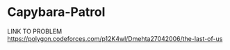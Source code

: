 # Capybara-Patrol
LINK TO PROBLEM
https://polygon.codeforces.com/p12K4wl/Dmehta27042006/the-last-of-us

